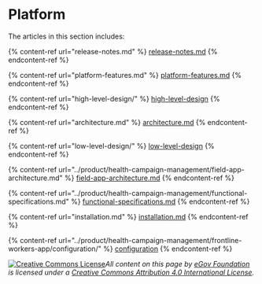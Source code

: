 # Platform

The articles in this section includes:

{% content-ref url="release-notes.md" %}
[release-notes.md](release-notes.md)
{% endcontent-ref %}

{% content-ref url="platform-features.md" %}
[platform-features.md](platform-features.md)
{% endcontent-ref %}

{% content-ref url="high-level-design/" %}
[high-level-design](high-level-design/)
{% endcontent-ref %}

{% content-ref url="architecture.md" %}
[architecture.md](architecture.md)
{% endcontent-ref %}

{% content-ref url="low-level-design/" %}
[low-level-design](low-level-design/)
{% endcontent-ref %}

{% content-ref url="../product/health-campaign-management/field-app-architecture.md" %}
[field-app-architecture.md](../product/health-campaign-management/field-app-architecture.md)
{% endcontent-ref %}

{% content-ref url="../product/health-campaign-management/functional-specifications.md" %}
[functional-specifications.md](../product/health-campaign-management/functional-specifications.md)
{% endcontent-ref %}

{% content-ref url="installation.md" %}
[installation.md](installation.md)
{% endcontent-ref %}

{% content-ref url="../product/health-campaign-management/frontline-workers-app/configuration/" %}
[configuration](../product/health-campaign-management/frontline-workers-app/configuration/)
{% endcontent-ref %}



[![Creative Commons License](https://i.creativecommons.org/l/by/4.0/80x15.png)_​_](http://creativecommons.org/licenses/by/4.0/)_All content on this page by_ [_eGov Foundation_](https://egov.org.in/) _is licensed under a_ [_Creative Commons Attribution 4.0 International License_](http://creativecommons.org/licenses/by/4.0/)_._
